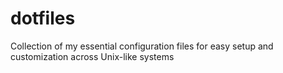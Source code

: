 # dotfiles
Collection of my essential configuration files for easy setup and customization across Unix-like systems
